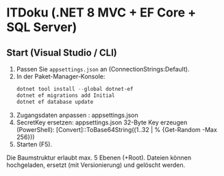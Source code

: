 # ITDoku (.NET 8 MVC + EF Core + SQL Server)

## Start (Visual Studio / CLI)
1. Passen Sie `appsettings.json` an (ConnectionStrings:Default).
2. In der Paket-Manager-Konsole:
   ```powershell
   dotnet tool install --global dotnet-ef
   dotnet ef migrations add Initial
   dotnet ef database update
   ```
3. Zugangsdaten anpassen : appsettings.json
4. SecretKey ersetzen: appsettings.json
   32-Byte Key erzeugen (PowerShell):
   [Convert]::ToBase64String((1..32 | % {Get-Random -Max 256}))
3. Starten (F5).
 
Die Baumstruktur erlaubt max. 5 Ebenen (+Root). Dateien können hochgeladen, ersetzt (mit Versionierung) und gelöscht werden.
